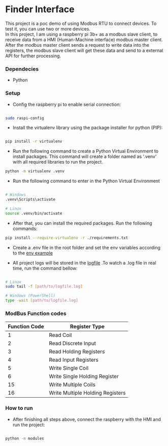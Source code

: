 # Finder Interface

This project is a poc demo of using Modbus RTU to connect devices. To test it, you can use two or more devices.  
In this project, I am using a raspberry pi 3b+ as a modbus slave client, to receive data from a HMI (Human-Machine interface) modbus master client.
After the modbus master client sends a request to write data into the registers, the modbus slave client will get these data and send to a external API for further processing.


### Dependecies

- Python

### Setup

- Config the raspberry pi to enable serial connection:

```bash

sudo raspi-config
```

- Install the virtualenv library using the package installer for python (PIP):

```bash

pip install -r virtualenv
```

- Run the following command to create a Python Virtual Environment to install packages. This command will create
  a folder named as '.venv' with all required libraries to run the project.

```bash
python -m virtualenv .venv
```

- Run the following command to enter in the Python Virtual Environment

```bash

# Windows
.venv\Scripts\activate

# Linux
source .venv/bin/activate
```

- After that, you can install the required packages. Run the following commands:

```bash
pip install --require-virtualenv -r ./requirements.txt
```

- Create a .env file in the root folder and set the env variables according to the [env example](.env.example)

- All project logs will be stored in the [logfile](./application.log) .To watch a .log file in real time, run the command bellow:

```bash

# Linux
sudo tail -f [path/to/logfile.log]

# Windows (PowerShell)
type -wait [path/to/logfile.log]

```

### ModBus Function codes

| Function Code | Register Type                    |
|---------------|----------------------------------|
| 1	            | Read Coil                        |
| 2	            | Read Discrete Input              |
| 3	            | Read Holding Registers           |
| 4	            | Read Input Registers             |
| 5	            | Write Single Coil                |
| 6	            | Write Single Holding Register    |
| 15	           | Write Multiple Coils             |
| 16	           | Write Multiple Holding Registers |

### How to run

- After finishing all steps above, connect the raspberry with the HMI and run the project:

```bash

python -m modules
```